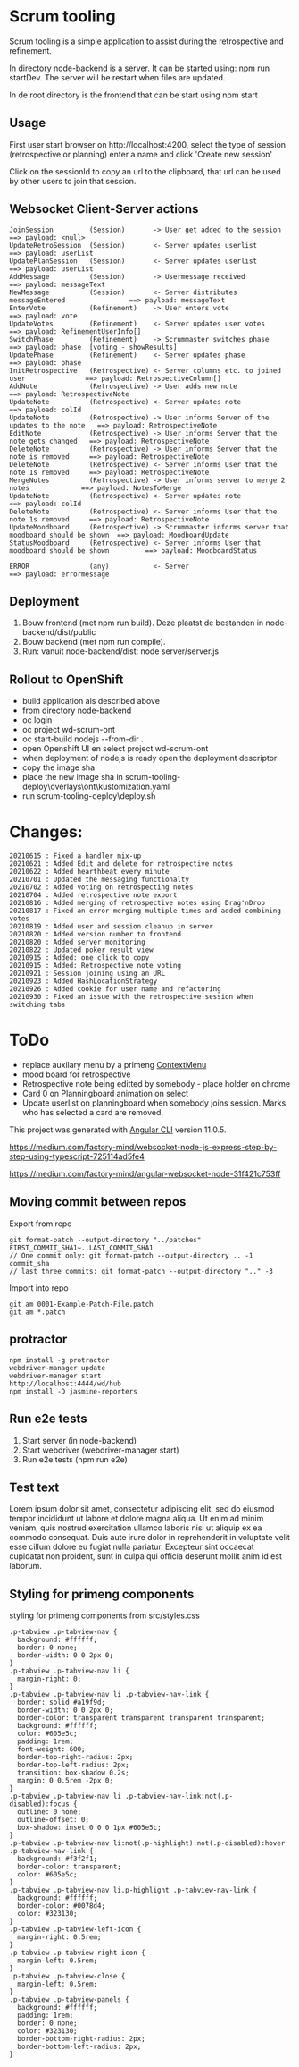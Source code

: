 # Scrum tooling

Scrum tooling is a simple application to assist during the retrospective and refinement.

In directory node-backend is a server. It can be started using: npm run startDev.
The server will be restart when files are updated.

In de root directory is the frontend that can be start using npm start

## Usage

First user start browser on http://localhost:4200, select the type of session (retrospective or planning) enter a name and click 'Create new session'

Click on the sessionId to copy an url to the clipboard, that url can be used by other users to join that session.

## Websocket Client-Server actions
```
JoinSession         (Session)       -> User get added to the session                    ==> payload: <null>
UpdateRetroSession  (Session)       <- Server updates userlist                          ==> payload: userList
UpdatePlanSession   (Session)       <- Server updates userlist                          ==> payload: userList
AddMessage          (Session)       -> Usermessage received                             ==> payload: messageText
NewMessage          (Session)       <- Server distributes messageEntered                ==> payload: messageText
EnterVote           (Refinement)    -> User enters vote                                 ==> payload: vote
UpdateVotes         (Refinement)    <- Server updates user votes                        ==> payload: RefinementUserInfo[]
SwitchPhase         (Refinement)    -> Scrummaster switches phase                       ==> payload: phase  [voting - showResults]
UpdatePhase         (Refinement)    <- Server updates phase                             ==> payload: phase
InitRetrospective   (Retrospective) <- Server columns etc. to joined user               ==> payload: RetrospectiveColumn[]
AddNote             (Retrospective) -> User adds new note                               ==> payload: RetrospectiveNote
UpdateNote          (Retrospective) <- Server updates note                              ==> payload: colId
UpdateNote          (Retrospective) -> User informs Server of the updates to the note   ==> payload: RetrospectiveNote
EditNote            (Retrospective) -> User informs Server that the note gets changed   ==> payload: RetrospectiveNote
DeleteNote          (Retrospective) -> User informs Server that the note is removed     ==> payload: RetrospectiveNote
DeleteNote          (Retrospective) <- Server informs User that the note 1s removed     ==> payload: RetrospectiveNote
MergeNotes          (Retrospective) -> User informs server to merge 2 notes             ==> payload: NotesToMerge
UpdateNote          (Retrospective) <- Server updates note                              ==> payload: colId
DeleteNote          (Retrospective) <- Server informs User that the note 1s removed     ==> payload: RetrospectiveNote
UpdateMoodboard     (Retrospective) -> Scrummaster informs server that moodboard should be shown  ==> payload: MoodboardUpdate
StatusMoodboard     (Retrospective) <- Server informs User that moodboard should be shown         ==> payload: MoodboardStatus

ERROR               (any)           <- Server                                           ==> payload: errormessage
```
 
## Deployment

1. Bouw frontend (met npm run build). Deze plaatst de bestanden in node-backend/dist/public
1. Bouw backend (met npm run compile).
1. Run: vanuit node-backend/dist: node server/server.js

## Rollout to OpenShift

- build application als described above
- from directory node-backend
- oc login
- oc project wd-scrum-ont
- oc start-build nodejs --from-dir .
- open Openshift UI en select project wd-scrum-ont
- when deployment of nodejs is ready open the deployment descriptor
- copy the image sha
- place the new image sha in scrum-tooling-deploy\overlays\ont\kustomization.yaml
- run scrum-tooling-deploy\deploy.sh

# Changes:
```
20210615 : Fixed a handler mix-up
20210621 : Added Edit and delete for retrospective notes
20210622 : Added hearthbeat every minute
20210701 : Updated the messaging functionalty
20210702 : Added voting on retrospecting notes
20210704 : Added retrospective note export
20210816 : Added merging of retrospective notes using Drag'nDrop
20210817 : Fixed an error merging multiple times and added combining votes
20210819 : Added user and session cleanup in server
20210820 : Added version number to frontend
20210820 : Added server monitoring
20210822 : Updated poker result view
20210915 : Added: one click to copy
20210915 : Added: Retrospective note voting
20210921 : Session joining using an URL
20210923 : Added HashLocationStrategy
20210926 : Added cookie for user name and refactoring
20210930 : Fixed an issue with the retrospective session when switching tabs
```
# ToDo

- replace auxilary menu by a primeng [ContextMenu](https://www.primefaces.org/primeng/showcase/#/contextmenu)
- mood board for retrospective
- Retrospective note being editted by somebody - place holder on chrome
- Card 0 on Planningboard animation on select
- Update userlist on planningboard when somebody joins session. Marks who has selected a card are removed.


This project was generated with [Angular CLI](https://github.com/angular/angular-cli) version 11.0.5.

https://medium.com/factory-mind/websocket-node-js-express-step-by-step-using-typescript-725114ad5fe4

https://medium.com/factory-mind/angular-websocket-node-31f421c753ff

## Moving commit between repos

Export from repo

```
git format-patch --output-directory "../patches" FIRST_COMMIT_SHA1~..LAST_COMMIT_SHA1
// One commit only: git format-patch --output-directory .. -1 commit_sha
// last three commits: git format-patch --output-directory ".." -3
```
Import into repo

```
git am 0001-Example-Patch-File.patch
git am *.patch
```

## protractor
```
npm install -g protractor
webdriver-manager update
webdriver-manager start
http://localhost:4444/wd/hub
npm install -D jasmine-reporters
```
## Run e2e tests

1. Start server (in node-backend)
1. Start webdriver (webdriver-manager start)
1. Run e2e tests (npm run e2e)

## Test text

Lorem ipsum dolor sit amet, consectetur adipiscing elit, sed do eiusmod tempor incididunt ut labore et dolore magna aliqua. Ut enim ad minim veniam, quis nostrud exercitation ullamco laboris nisi ut aliquip ex ea commodo consequat. Duis aute irure dolor in reprehenderit in voluptate velit esse cillum dolore eu fugiat nulla pariatur. Excepteur sint occaecat cupidatat non proident, sunt in culpa qui officia deserunt mollit anim id est laborum.

## Styling for primeng components

styling for primeng components from src/styles.css

```
.p-tabview .p-tabview-nav {
  background: #ffffff;
  border: 0 none;
  border-width: 0 0 2px 0;
}
.p-tabview .p-tabview-nav li {
  margin-right: 0;
}
.p-tabview .p-tabview-nav li .p-tabview-nav-link {
  border: solid #a19f9d;
  border-width: 0 0 2px 0;
  border-color: transparent transparent transparent transparent;
  background: #ffffff;
  color: #605e5c;
  padding: 1rem;
  font-weight: 600;
  border-top-right-radius: 2px;
  border-top-left-radius: 2px;
  transition: box-shadow 0.2s;
  margin: 0 0.5rem -2px 0;
}
.p-tabview .p-tabview-nav li .p-tabview-nav-link:not(.p-disabled):focus {
  outline: 0 none;
  outline-offset: 0;
  box-shadow: inset 0 0 0 1px #605e5c;
}
.p-tabview .p-tabview-nav li:not(.p-highlight):not(.p-disabled):hover .p-tabview-nav-link {
  background: #f3f2f1;
  border-color: transparent;
  color: #605e5c;
}
.p-tabview .p-tabview-nav li.p-highlight .p-tabview-nav-link {
  background: #ffffff;
  border-color: #0078d4;
  color: #323130;
}
.p-tabview .p-tabview-left-icon {
  margin-right: 0.5rem;
}
.p-tabview .p-tabview-right-icon {
  margin-left: 0.5rem;
}
.p-tabview .p-tabview-close {
  margin-left: 0.5rem;
}
.p-tabview .p-tabview-panels {
  background: #ffffff;
  padding: 1rem;
  border: 0 none;
  color: #323130;
  border-bottom-right-radius: 2px;
  border-bottom-left-radius: 2px;
}
```
